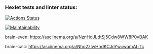 ### Hexlet tests and linter status:
[![Actions Status](https://github.com/Alexander-kkk/python-project-49/actions/workflows/hexlet-check.yml/badge.svg)](https://github.com/Alexander-kkk/python-project-49/actions)

[![Maintainability](https://api.codeclimate.com/v1/badges/c004903081c8667b68ac/maintainability)](https://codeclimate.com/github/Alexander-kkk/python-project-49/maintainability)

brain-even:
https://asciinema.org/a/NznHdJLdtSj5Cdw8WW8P0vBAK

brain-calc:
https://asciinema.org/a/Nho2zIwHndKCJnYwcwqmALrfc